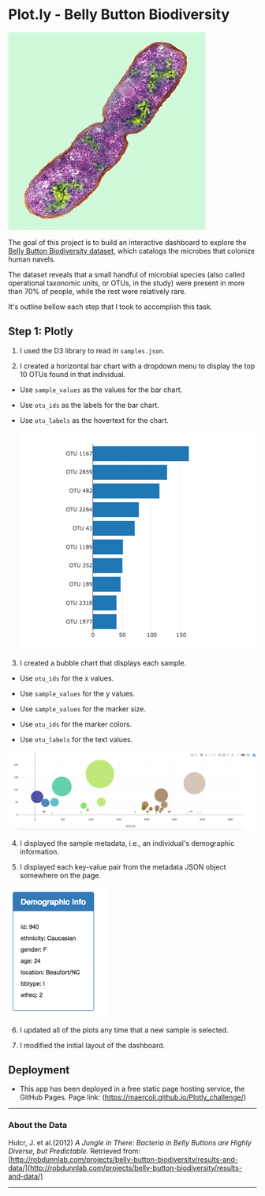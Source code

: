 # Plot.ly - Belly Button Biodiversity

![Bacteria by filterforge.com](Images/bacteria.jpg)

The goal of this project is to build an interactive dashboard to explore the [Belly Button Biodiversity dataset](http://robdunnlab.com/projects/belly-button-biodiversity/), which catalogs the microbes that colonize human navels.

The dataset reveals that a small handful of microbial species (also called operational taxonomic units, or OTUs, in the study) were present in more than 70% of people, while the rest were relatively rare.

It's outline bellow each step that I took to accomplish this task.

## Step 1: Plotly

1. I used the D3 library to read in `samples.json`.

2. I created a horizontal bar chart with a dropdown menu to display the top 10 OTUs found in that individual.

* Use `sample_values` as the values for the bar chart.

* Use `otu_ids` as the labels for the bar chart.

* Use `otu_labels` as the hovertext for the chart.

  ![bar Chart](Images/hw01.png)

3. I created a bubble chart that displays each sample.

* Use `otu_ids` for the x values.

* Use `sample_values` for the y values.

* Use `sample_values` for the marker size.

* Use `otu_ids` for the marker colors.

* Use `otu_labels` for the text values.

![Bubble Chart](Images/bubble_chart.png)

4. I displayed the sample metadata, i.e., an individual's demographic information.

5. I displayed each key-value pair from the metadata JSON object somewhere on the page.

![hw](Images/hw03.png)

6. I updated all of the plots any time that a new sample is selected.

7. I modified the initial layout of the dashboard.


## Deployment

* This app has been deployed in a free static page hosting service, the GitHub Pages. Page link: (https://maercoli.github.io/Plotly_challenge/)

-----

### About the Data

Hulcr, J. et al.(2012) _A Jungle in There: Bacteria in Belly Buttons are Highly Diverse, but Predictable_. Retrieved from: [http://robdunnlab.com/projects/belly-button-biodiversity/results-and-data/](http://robdunnlab.com/projects/belly-button-biodiversity/results-and-data/)

- - -

